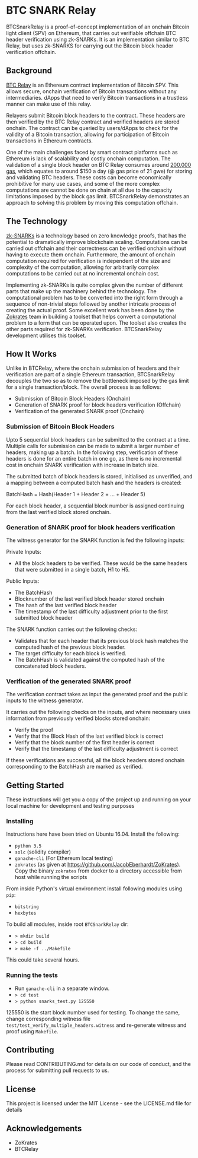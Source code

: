 # BTC SNARK Relay


BTCSnarkRelay is a proof-of-concept implementation of an onchain Bitcoin light client (SPV) on Ethereum, that carries out verifiable offchain BTC header verification using zk-SNARKs. It is an implementation similar to BTC Relay, but uses zk-SNARKS for carrying out the Bitcoin block header verification offchain. 


## Background

[BTC Relay](https://github.com/ethereum/btcrelay) is an Ethereum contract implementation of Bitcoin SPV. This allows secure, onchain verification of Bitcoin transactions without any intermediaries. dApps that need to verify Bitcoin transactions in a trustless manner can make use of this relay.

Relayers submit Bitcoin block headers to the contract. These headers are then verified by the BTC Relay contract and verified headers are stored onchain. The contract can be queried by users/dApps to check for the validity of a Bitcoin transaction, allowing for participation of Bitcoin transactions in Ethereum contracts.

One of the main challenges faced by smart contract platforms such as Ethereum is lack of scalability and costly onchain computation. The validation of a single block header on BTC Relay consumes around [200,000 gas](https://etherscan.io/tx/0x3f84a29f030802bdfda6734eeb3b60ebc4a3d79f92e8249a0733b11c1a5ad85d), which equates to around $150 a day (@ gas price of 21 gwe) for storing and validating BTC headers. These costs can become economically prohibitive for many use cases, and some of the more complex computations are cannot be done on chain at all due to the capacity limitations imposed by the block gas limit. BTCSnarkRelay demonstrates an approach to solving this problem by moving this computation offchain.

## The Technology

[zk-SNARKs](http://chriseth.github.io/notes/articles/zksnarks/zksnarks.pdf) is a technology based on zero knowledge proofs, that has the potential to dramatically improve blockchain scaling. Computations can be carried out offchain and their correctness can be verified onchain without having to execute them onchain. Furthermore, the amount of onchain computation required for verification is independent of the size and complexity of the computation, allowing for arbitrarily complex computations to be carried out at no incremental onchain cost.

Implementing zk-SNARKs is quite complex given the number of different parts that make up the machinery behind the technology. The computational problem has to be converted into the right form through a sequence of non-trivial steps followed by another intricate process of creating the actual proof. Some excellent work has been done by the [Zokrates](https://github.com/JacobEberhardt/ZoKrates) team in building a toolset that helps convert a computational problem to a form that can be operated upon. The toolset also creates the other parts required for zk-SNARKs verification. BTCSnarkRelay development utilises this toolset.

## How It Works

Unlike in BTCRelay, where the onchain submission of headers and their verification are part of a single Ethereum transaction, BTCSnarkRelay decouples the two so as to remove the bottleneck imposed by the gas limit for a single transaction/block. The overall process is as follows:

* Submission of Bitcoin Block Headers (Onchain)
* Generation of SNARK proof for block headers verification (Offchain)
* Verification of the generated SNARK proof (Onchain)



### Submission of Bitcoin Block Headers

Upto 5 sequential block headers can be submitted to the contract at a time. Multiple calls for submission can be made to submit a larger number of headers, making up a batch. In the following step, verification of these headers is done for an entire batch in one go, as there is no incremental cost in onchain SNARK verification with increase in batch size.

The submitted batch of block headers is stored, initialised as unverified, and a mapping between a computed batch hash and the headers is created:

BatchHash = Hash(Header 1 + Header 2 + ... + Header 5)

For each block header, a sequential block number is assigned continuing from the last verified block stored onchain.


### Generation of SNARK proof for block headers verification

The witness generator for the SNARK function is fed the following inputs:

Private Inputs: 
* All the block headers to be verified. These would be the same headers that were submitted in a single batch, H1 to H5. 

Public Inputs:
* The BatchHash
* Blocknumber of the last verified block header stored onchain
* The hash of the last verified block header
* The timestamp of the last difficulty adjustment prior to the first submitted block header

The SNARK function carries out the following checks:

* Validates that for each header that its previous block hash matches the computed hash of the previous block header.  
* The target difficulty for each block is verified.  
* The BatchHash is validated against the computed hash of the concatenated block headers.  



### Verification of the generated SNARK proof

The verification contract takes as input the generated proof and the public inputs to the witness generator.

It carries out the following checks on the inputs, and where necessary uses information from previously verified blocks stored onchain:


* Verify the proof
* Verify that the Block Hash of the last verified block is correct
* Verify that the block number of the first header is correct
* Verify that the timestamp of the last difficulty adjustment is correct  

If these verifications are successful, all the block headers stored onchain corresponding to the BatchHash are marked as verified.  

## Getting Started

These instructions will get you a copy of the project up and running on your local machine for development and testing purposes

### Installing
Instructions here have been tried on Ubuntu 16.04.  Install the following:
* `python 3.5`
* `solc` (solidity compiler)
* `ganache-cli` (For Ethereum local testing)
* `zokrates` (as given  at https://github.com/JacobEberhardt/ZoKrates). Copy the binary `zokrates` from docker to a directory accessible from host while running the scripts

From inside Python's virtual environment install following modules using `pip`:
* `bitstring`
* `hexbytes`

To build all modules, inside root `BTCSnarkRelay` dir:
* `> mkdir build`
* `> cd build`
* `> make -f ../Makefile`

This could take several hours.  

### Running the tests
* Run `ganache-cli` in a separate window.
* `> cd test`
* `> python snarks_test.py 125550`

125550 is the start block number used for testing. To change the same, change corresponding witness file  `test/test_verify_multiple_headers.witness` and re-generate witness and proof using `Makefile`.

## Contributing

Please read CONTRIBUTING.md for details on our code of conduct, and the process for submitting pull requests to us.

## License

This project is licensed under the MIT License - see the LICENSE.md file for details

## Acknowledgements

* ZoKrates
* BTCRelay


